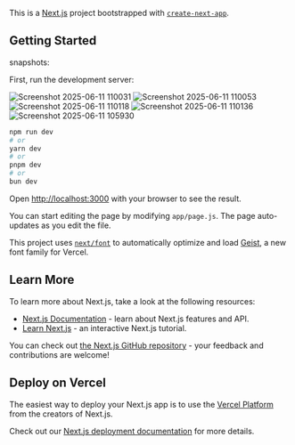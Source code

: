 This is a [Next.js](https://nextjs.org) project bootstrapped with [`create-next-app`](https://github.com/vercel/next.js/tree/canary/packages/create-next-app).

## Getting Started
snapshots:

First, run the development server:

![Screenshot 2025-06-11 110031](https://github.com/user-attachments/assets/ecfd4b81-1b44-4a89-a1ef-8624852dc561)
![Screenshot 2025-06-11 110053](https://github.com/user-attachments/assets/5bd0e2f6-ab6f-4299-9c0d-6b1b1723fb45)
![Screenshot 2025-06-11 110118](https://github.com/user-attachments/assets/5874104b-fcfb-47b5-b648-dd7bc65c6ed1)
![Screenshot 2025-06-11 110136](https://github.com/user-attachments/assets/1331c1a5-6675-4325-9fee-77e3c6728f3c)
![Screenshot 2025-06-11 105930](https://github.com/user-attachments/assets/389ae0c2-a756-42f6-a1b6-7102ddce0fb5)




```bash
npm run dev
# or
yarn dev
# or
pnpm dev
# or
bun dev
```

Open [http://localhost:3000](http://localhost:3000) with your browser to see the result.

You can start editing the page by modifying `app/page.js`. The page auto-updates as you edit the file.

This project uses [`next/font`](https://nextjs.org/docs/app/building-your-application/optimizing/fonts) to automatically optimize and load [Geist](https://vercel.com/font), a new font family for Vercel.

## Learn More

To learn more about Next.js, take a look at the following resources:

- [Next.js Documentation](https://nextjs.org/docs) - learn about Next.js features and API.
- [Learn Next.js](https://nextjs.org/learn) - an interactive Next.js tutorial.

You can check out [the Next.js GitHub repository](https://github.com/vercel/next.js) - your feedback and contributions are welcome!

## Deploy on Vercel

The easiest way to deploy your Next.js app is to use the [Vercel Platform](https://vercel.com/new?utm_medium=default-template&filter=next.js&utm_source=create-next-app&utm_campaign=create-next-app-readme) from the creators of Next.js.

Check out our [Next.js deployment documentation](https://nextjs.org/docs/app/building-your-application/deploying) for more details.
